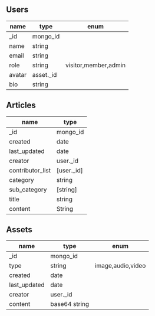 
## Users

name    |type       |enum
----    |----       |----
_id     |mongo_id   |
name    |string     |
email   |string     |
role    |string     | visitor,member,admin
avatar  |asset._id  |
bio     |string     |

## Articles

name              |type
----              |----
_id               |mongo_id
created           |date
last_updated      |date
creator           |user._id
contributor_list  |[user._id]
category          |string
sub_category      |[string]
title             |string
content           |String


## Assets

name            |type           |enum
----            |----           |---
_id             |mongo_id       |
type            |string         |image,audio,video
created         |date           |
last_updated    |date           |
creator         |user._id       |
content         |base64 string  |
